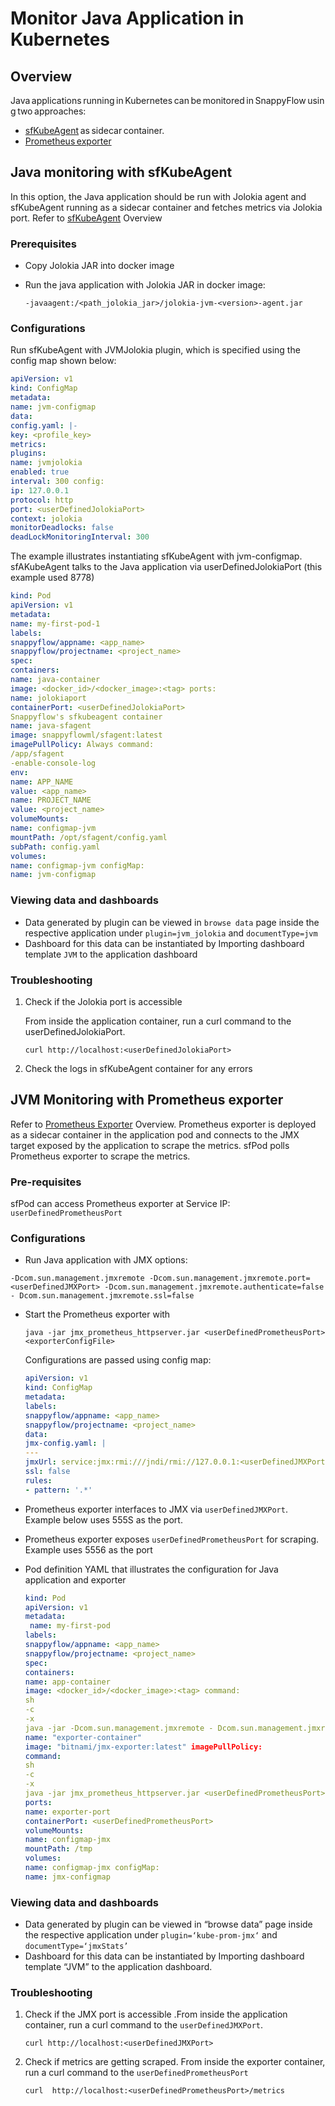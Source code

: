 # Monitor Java Application in Kubernetes

## Overview

 Java applications running in Kubernetes can be monitored in SnappyFlow using two approaches: 

- [sfKubeAgent](/docs/integrations/kubernetes/sfkubeagent_installation) as sidecar container. 
- [Prometheus exporter](/docs/integrations/kubernetes/prometheus_exporter) 

## Java monitoring with sfKubeAgent 

 

In this option, the Java application should be run with Jolokia agent and sfKubeAgent running as a sidecar container and fetches metrics via Jolokia port. Refer to [sfKubeAgent](/docs/integrations/kubernetes/sfkubeagent_installation) Overview 

### Prerequisites 

 

- Copy Jolokia JAR into docker image 

- Run the java application with Jolokia JAR in docker image:

  ```shell
  -javaagent:/<path_jolokia_jar>/jolokia-jvm-<version>-agent.jar  
  ```

  

### Configurations 

 

Run sfKubeAgent with JVMJolokia plugin, which is specified using the config map shown below: 

```yaml
apiVersion: v1 
kind: ConfigMap 
metadata: 
name: jvm-configmap 
data: 
config.yaml: |- 
key: <profile_key> 
metrics: 
plugins: 
name: jvmjolokia 
enabled: true 
interval: 300 config: 
ip: 127.0.0.1 
protocol: http 
port: <userDefinedJolokiaPort> 
context: jolokia 
monitorDeadlocks: false 
deadLockMonitoringInterval: 300 
```

The example illustrates instantiating sfKubeAgent with jvm-configmap. sfAKubeAgent talks to the Java application via userDefinedJolokiaPort (this example used 8778) 

```yaml
kind: Pod 
apiVersion: v1 
metadata: 
name: my-first-pod-1 
labels: 
snappyflow/appname: <app_name> 
snappyflow/projectname: <project_name> 
spec:
containers: 
name: java-container 
image: <docker_id>/<docker_image>:<tag> ports: 
name: jolokiaport 
containerPort: <userDefinedJolokiaPort> 
Snappyflow's sfkubeagent container 
name: java-sfagent 
image: snappyflowml/sfagent:latest 
imagePullPolicy: Always command: 
/app/sfagent 
-enable-console-log 
env: 
name: APP_NAME 
value: <app_name> 
name: PROJECT_NAME 
value: <project_name> 
volumeMounts: 
name: configmap-jvm 
mountPath: /opt/sfagent/config.yaml 
subPath: config.yaml 
volumes: 
name: configmap-jvm configMap: 
name: jvm-configmap 
```

### Viewing data and dashboards 

 

- Data generated by plugin can be viewed in `browse data` page inside the respective application under `plugin=jvm_jolokia` and `documentType=jvm` 
- Dashboard for this data can be instantiated by Importing dashboard template `JVM` to the application dashboard 

 

### Troubleshooting 



1. Check if the Jolokia port is accessible 

   From inside the application container, run a curl command to the userDefinedJolokiaPort.

   ```shell
   curl http://localhost:<userDefinedJolokiaPort> 
   ```

2. Check the logs in sfKubeAgent container for any errors



## JVM Monitoring with Prometheus exporter 

 

Refer to [Prometheus Exporter](/docs/integrations/kubernetes/prometheus_exporter) Overview. Prometheus exporter is deployed as a sidecar container in the application pod and connects to the JMX target exposed by the application to scrape the metrics. sfPod polls Prometheus exporter to scrape the metrics. 

 

### Pre-requisites 

sfPod can access Prometheus exporter at Service IP: `userDefinedPrometheusPort`

### Configurations 

-  Run Java application with JMX options: 

  ```
  -Dcom.sun.management.jmxremote -Dcom.sun.management.jmxremote.port= <userDefinedJMXPort> -Dcom.sun.management.jmxremote.authenticate=false - Dcom.sun.management.jmxremote.ssl=false 
  ```

- Start the Prometheus exporter with

  ```
  java -jar jmx_prometheus_httpserver.jar <userDefinedPrometheusPort> <exporterConfigFile>
  ```

  Configurations are passed using config map:

  ```yaml
  apiVersion: v1 
  kind: ConfigMap 
  metadata: 
  labels: 
  snappyflow/appname: <app_name> 
  snappyflow/projectname: <project_name> 
  data: 
  jmx-config.yaml: | 
  --- 
  jmxUrl: service:jmx:rmi:///jndi/rmi://127.0.0.1:<userDefinedJMXPort>/jmxrmi 
  ssl: false 
  rules: 
  - pattern: '.*' 
  ```

- Prometheus exporter interfaces to JMX via `userDefinedJMXPort`. Example below uses 555S as the port.

- Prometheus exporter exposes `userDefinedPrometheusPort` for scraping. Example uses 5556 as the port 

- Pod definition YAML that illustrates the configuration for Java application and exporter 

  ```yaml
  kind: Pod 
  apiVersion: v1 
  metadata: 
   name: my-first-pod 
  labels: 
  snappyflow/appname: <app_name> 
  snappyflow/projectname: <project_name> 
  spec: 
  containers: 
  name: app-container 
  image: <docker_id>/<docker_image>:<tag> command: 
  sh 
  -c 
  -x 
  java -jar -Dcom.sun.management.jmxremote - Dcom.sun.management.jmxremote.port=<userDefinedJMXPort> - Dcom.sun.management.jmxremote.authenticate=false - Dcom.sun.management.jmxremote.ssl=false <application_jar> 
  name: "exporter-container" 
  image: "bitnami/jmx-exporter:latest" imagePullPolicy: 
  command: 
  sh 
  -c 
  -x 
  java -jar jmx_prometheus_httpserver.jar <userDefinedPrometheusPort> /tmp/jmx-config.yaml 
  ports: 
  name: exporter-port 
  containerPort: <userDefinedPrometheusPort> 
  volumeMounts: 
  name: configmap-jmx 
  mountPath: /tmp 
  volumes: 
  name: configmap-jmx configMap: 
  name: jmx-configmap 
  ```

### Viewing data and dashboards 

-  Data generated by plugin can be viewed in “browse data” page inside the respective application under `plugin=‘kube-prom-jmx‘` and `documentType=‘jmxStats’`
- Dashboard for this data can be instantiated by Importing dashboard template “JVM” to the application dashboard. 

### Troubleshooting 

1. Check if the JMX port is accessible .From inside the application container, run a curl command to the `userDefinedJMXPort`.

   ```shell
   curl http://localhost:<userDefinedJMXPort> 
   ```

2. Check if metrics are getting scraped. From inside the exporter container, run a curl command to the `userDefinedPrometheusPort`

   ```shell
   curl  http://localhost:<userDefinedPrometheusPort>/metrics 
   ```

   

   